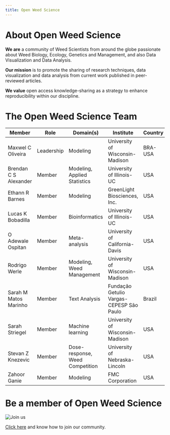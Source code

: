 ```yaml
---
title: Open Weed Science
---
```


# About Open Weed Science 

**We are** a community of Weed Scientists from around the globe passionate about Weed Biology, Ecology, Genetics and Management, and also Data Visualization and Data Analysis.
 
**Our mission** is to promote the sharing of research techniques, data visualization and data analysis from current work published in peer-reviewed articles.
 
**We value** open access knowledge-sharing as a strategy to enhance reproducibility within our discipline.
 

# The Open Weed Science Team


| Member                | Role       | Domain(s)                       | Institute                       | Country | Contact               |
|-----------------------|------------|---------------------------------|---------------------------------|---------|-----------------------|
| Maxwel C Oliveira     | Leadership | Modeling                        | University of Wisconsin-Madison | BRA-USA     | maxoliveira@wisc.edu  |
| Brendan C S Alexander | Member     | Modeling, Applied Statistics    | University of Illinois-UC       | USA     | bca2@illinois.edu     |
| Ethann R Barnes       | Member     | Modeling                        | GreenLight Biosciences, Inc.    | USA     |                       |
| Lucas K Bobadilla     | Member     | Bioinformatics                  | University of Illinois-UC       | USA     | lucask3@illinois.edu  |
| O Adewale Ospitan     | Member     | Meta-analysis                   | University of California-Davis  | USA     | oosipitan@ucdavis.edu |
| Rodrigo Werle         | Member     | Modeling, Weed Management       | University of Wisconsin-Madison | USA     | rwerle@wisc.edu       |
| Sarah M Matos Marinho     | Member     | Text Analysis | Fundação Getulio Vargas-CEPESP São Paulo  | Brazil     | sarah.momm@gmail.com   |
| Sarah Striegel     | Member     | Machine learning | University of Wisconsin-Madison  | USA     | sstriegel@wisc.edu   |
| Stevan Z Knezevic     | Member     | Dose-response, Weed Competition | University of Nebraska-Lincoln  | USA     | sknezevic2@unl.edu    |
| Zahoor Ganie     | Member     | Modeling | FMC Corporation  | USA     | zahoor.ganie@fmc.com    |

# Be a member of Open Weed Science

![Join us](https://media2.giphy.com/media/oWjyixDbWuAk8/giphy.gif?cid=790b761146b6cc6f5a829d8f5a17bc88bdec8e02692e41fc&rid=giphy.gif)


[Click here](https://www.openweedsci.org/contribute/) and know how to join our community.